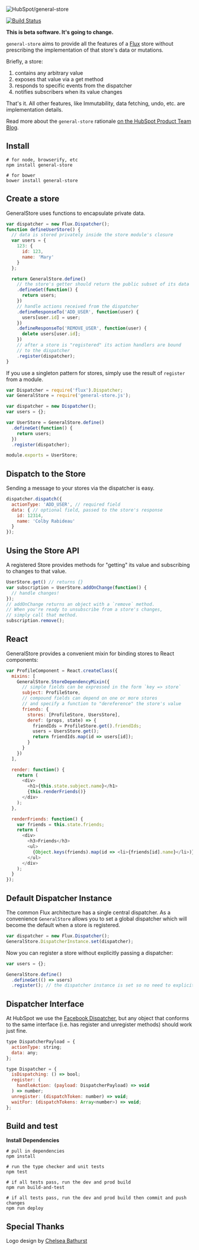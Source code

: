 ![HubSpot/general-store](https://cloud.githubusercontent.com/assets/478109/6376307/1d3c77dc-bceb-11e4-9a96-0a909810cc69.png)

[![Build Status](https://travis-ci.org/HubSpot/general-store.svg)](https://travis-ci.org/HubSpot/general-store)

**This is beta software. It's going to change.**

`general-store` aims to provide all the features of a [Flux](http://facebook.github.io/flux/) store without prescribing the implementation of that store's data or mutations.

Briefly, a store:

1. contains any arbitrary value
2. exposes that value via a get method
3. responds to specific events from the dispatcher
4. notifies subscribers when its value changes

That's it. All other features, like Immutability, data fetching, undo, etc. are implementation details.

Read more about the `general-store` rationale [on the HubSpot Product Team Blog](http://product.hubspot.com/blog/keeping-flux-flexible-with-general-store).

## Install

```
# for node, browserify, etc
npm install general-store

# for bower
bower install general-store
```

## Create a store

GeneralStore uses functions to encapsulate private data.

```javascript
var dispatcher = new Flux.Dispatcher();
function defineUserStore() {
  // data is stored privately inside the store module's closure
  var users = {
    123: {
      id: 123,
      name: 'Mary'
    }
  };

  return GeneralStore.define()
    // the store's getter should return the public subset of its data
    .defineGet(function() {
      return users;
    })
    // handle actions received from the dispatcher
    .defineResponseTo('ADD_USER', function(user) {
      users[user.id] = user;
    })
    .defineResponseTo('REMOVE_USER', function(user) {
      delete users[user.id];
    })
    // after a store is "registered" its action handlers are bound
    // to the dispatcher
    .register(dispatcher);
}
```

If you use a singleton pattern for stores, simply use the result of `register` from a module.

```javascript
var Dispatcher = require('flux').Dispatcher;
var GeneralStore = require('general-store.js');

var dispatcher = new Dispatcher();
var users = {};

var UserStore = GeneralStore.define()
  .defineGet(function() {
    return users;
  })
  .register(dispatcher);

module.exports = UserStore;
```

## Dispatch to the Store

Sending a message to your stores via the dispatcher is easy.

```javascript
dispatcher.dispatch({
  actionType: 'ADD_USER', // required field
  data: { // optional field, passed to the store's response
    id: 12314,
    name: 'Colby Rabideau'
  }
});
```

## Using the Store API

A registered Store provides methods for "getting" its value and subscribing to changes to that value.

```javascript
UserStore.get() // returns {}
var subscription = UserStore.addOnChange(function() {
  // handle changes!
});
// addOnChange returns an object with a `remove` method.
// When you're ready to unsubscribe from a store's changes,
// simply call that method.
subscription.remove();
```

## React

GeneralStore provides a convenient mixin for binding stores to React components:

```javascript
var ProfileComponent = React.createClass({
  mixins: [
    GeneralStore.StoreDependencyMixin({
      // simple fields can be expressed in the form `key => store`
      subject: ProfileStore,
      // compound fields can depend on one or more stores
      // and specify a function to "dereference" the store's value
      friends: {
        stores: [ProfileStore, UsersStore],
        deref: (props, state) => {
          friendIds = ProfileStore.get().friendIds;
          users = UsersStore.get();
          return friendIds.map(id => users[id]);
        }
      }
    })
  ],

  render: function() {
    return (
      <div>
        <h1>{this.state.subject.name}</h1>
        {this.renderFriends()}
      </div>
    );
  },

  renderFriends: function() {
    var friends = this.state.friends;
    return (
      <div>
        <h3>Friends</h3>
        <ul>
          {Object.keys(friends).map(id => <li>{friends[id].name}</li>)}
        </ul>
      </div>
    );
  }
});
```

## Default Dispatcher Instance

The common Flux architecture has a single central dispatcher. As a convenience `GeneralStore` allows you to set a global dispatcher which will become the default when a store is registered.

```javascript
var dispatcher = new Flux.Dispatcher();
GeneralStore.DispatcherInstance.set(dispatcher);
```

Now you can register a store without explicitly passing a dispatcher:

```javascript
var users = {};

GeneralStore.define()
  .defineGet(() => users)
  .register(); // the dispatcher instance is set so no need to explicitly pass it
```

## Dispatcher Interface

At HubSpot we use the [Facebook Dispatcher](https://github.com/facebook/flux), but any object that conforms to the same interface (i.e. has register and unregister methods) should work just fine.

```javascript
type DispatcherPayload = {
  actionType: string;
  data: any;
};

type Dispatcher = {
  isDispatching: () => bool;
  register: (
    handleAction: (payload: DispatcherPayload) => void
  ) => number;
  unregister: (dispatchToken: number) => void;
  waitFor: (dispatchTokens: Array<number>) => void;
};
```

## Build and test

**Install Dependencies**

```
# pull in dependencies
npm install

# run the type checker and unit tests
npm test

# if all tests pass, run the dev and prod build
npm run build-and-test

# if all tests pass, run the dev and prod build then commit and push changes
npm run deploy
```

## Special Thanks

Logo design by [Chelsea Bathurst](http://www.chelseabathurst.com)
